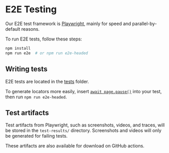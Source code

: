 # E2E Testing

Our E2E test framework is [Playwright](https://playwright.dev), mainly for speed and parallel-by-default reasons.

To run E2E tests, follow these steps:

```bash
npm install
npm run e2e  # or npm run e2e-headed
```

## Writing tests

E2E tests are located in the [tests](./tests) folder.

To generate locators more easily, insert [`await page.pause()`](https://playwright.dev/docs/api/class-page#page-pause) into your test, then run `npm run e2e-headed`.

## Test artifacts

Test artifacts from Playwright, such as screenshots, videos, and traces, will be stored in the `test-results/` directory. Screenshots and videos will only be generated for failing tests.

These artifacts are also available for download on GitHub actions.
